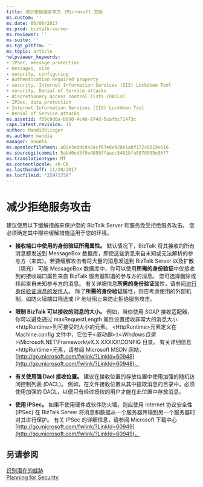 ```yaml
---
title: 减少拒绝服务攻击 |Microsoft 文档
ms.custom: ''
ms.date: 06/08/2017
ms.prod: biztalk-server
ms.reviewer: ''
ms.suite: ''
ms.tgt_pltfrm: ''
ms.topic: article
helpviewer_keywords:
- IPSec, message protection
- messages, size
- security, configuring
- Authentication Required property
- security, Internet Information Services (IIS) Lockdown Tool
- security, Denial of Service attacks
- discretionary access control lists (DACLs)
- IPSec, data protection
- Internet Information Services (IIS) Lockdown Tool
- Denial of Service attacks
ms.assetid: f39c0d0a-b890-4c48-874d-5cafbc71473c
caps.latest.revision: 15
author: MandiOhlinger
ms.author: mandia
manager: anneta
ms.openlocfilehash: a02e3eddcd43acf67e8e928e1a8f172c0019c616
ms.sourcegitcommit: 5abd0ed3f9e4858ffaaec5481bfa8878595e95f7
ms.translationtype: MT
ms.contentlocale: zh-CN
ms.lasthandoff: 11/28/2017
ms.locfileid: "25971739"
---
```

# <a name="mitigating-denial-of-service-attacks"></a>减少拒绝服务攻击
建议使用以下缓解措施来保护您的 BizTalk Server 和服务免受拒绝服务攻击。 您必须确定其中哪些缓解措施适用于您的环境。  
  
-   **接收端口中使用的身份验证所需属性。** 默认情况下，BizTalk 将其接收的所有消息都发送到 MessageBox 数据库，即使这些消息来自未知或无法解析的参与方（来宾）。若要缓解攻击者将大量的消息发送到 BizTalk Server 以及扩散 （填充） 可能 MessageBox 数据库中，你可以使用**所需的身份验证**中仅接收到的接收端口属性来自 BizTalk 服务器知道的参与方的消息。 您可选择删除或挂起来自未知参与方的消息。 有关详细信息**所需的身份验证**属性，请参阅[进行身份验证消息的发件人](../core/authenticating-the-sender-of-a-message.md)。 除了**所需的身份验证**属性，则应考虑使用的外部机制，如防火墙端口筛选或 IP 地址阻止来防止拒绝服务攻击。  
  
-   **限制 BizTalk 可以接收的消息的大小。** 例如，当你使用 SOAP 接收适配器，你可以避免通过 maxRequestLength 属性设置接收非常大的消息大小\<httpRuntime\>到可接受的大小的元素。 \<HttpRuntime\>元素定义在 Machine.config 文件中，它位于\<*驱动器*\>:\\<*Windows目录*\>\Microsoft.NET\Framework\vX.X.XXXXX\CONFIG 目录。 有关详细信息\<httpRuntime\>元素，请参阅 Microsoft MSDN 网站， [http://go.microsoft.com/fwlink/?LinkId=60948](http://go.microsoft.com/fwlink/?LinkId=60948)。  
  
-   **有关使用强 Dacl 接收位置。** 建议在接收位置的存放位置中使用加强的随机访问控制列表 (DACL)。 例如，在文件接收位置从其中提取消息的目录中，必须使用加强的 DACL，以便只有经过授权的用户才能在此位置中存放消息。  
  
-   **使用 IPSec。** 如果不使用硬件或软件防火墙，则应使用 Internet 协议安全性 (IPSec) 在 BizTalk Server 将消息和数据从一个服务器传输到另一个服务器时对其进行保护。 有关 IPSec 的详细信息，请参阅 Microsoft 下载中心[http://go.microsoft.com/fwlink/?LinkId=60949](http://go.microsoft.com/fwlink/?LinkId=60949)。  
  
## <a name="see-also"></a>另请参阅  
 [识别潜在的威胁](../core/identifying-potential-threats.md)   
 [Planning for Security](../core/planning-for-security.md)